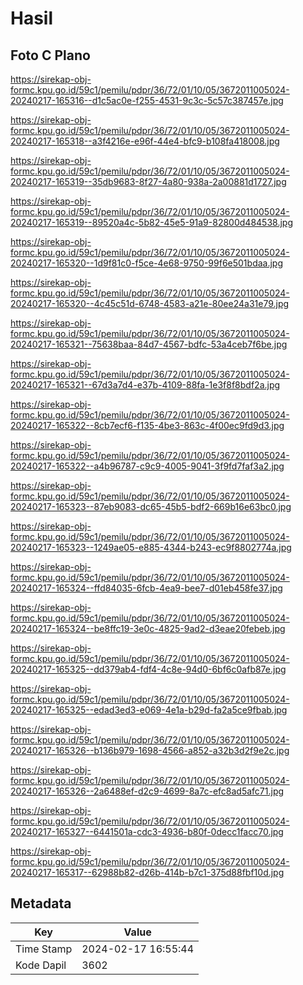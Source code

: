 # Hasil

## Foto C Plano

https://sirekap-obj-formc.kpu.go.id/59c1/pemilu/pdpr/36/72/01/10/05/3672011005024-20240217-165316--d1c5ac0e-f255-4531-9c3c-5c57c387457e.jpg

https://sirekap-obj-formc.kpu.go.id/59c1/pemilu/pdpr/36/72/01/10/05/3672011005024-20240217-165318--a3f4216e-e96f-44e4-bfc9-b108fa418008.jpg

https://sirekap-obj-formc.kpu.go.id/59c1/pemilu/pdpr/36/72/01/10/05/3672011005024-20240217-165319--35db9683-8f27-4a80-938a-2a00881d1727.jpg

https://sirekap-obj-formc.kpu.go.id/59c1/pemilu/pdpr/36/72/01/10/05/3672011005024-20240217-165319--89520a4c-5b82-45e5-91a9-82800d484538.jpg

https://sirekap-obj-formc.kpu.go.id/59c1/pemilu/pdpr/36/72/01/10/05/3672011005024-20240217-165320--1d9f81c0-f5ce-4e68-9750-99f6e501bdaa.jpg

https://sirekap-obj-formc.kpu.go.id/59c1/pemilu/pdpr/36/72/01/10/05/3672011005024-20240217-165320--4c45c51d-6748-4583-a21e-80ee24a31e79.jpg

https://sirekap-obj-formc.kpu.go.id/59c1/pemilu/pdpr/36/72/01/10/05/3672011005024-20240217-165321--75638baa-84d7-4567-bdfc-53a4ceb7f6be.jpg

https://sirekap-obj-formc.kpu.go.id/59c1/pemilu/pdpr/36/72/01/10/05/3672011005024-20240217-165321--67d3a7d4-e37b-4109-88fa-1e3f8f8bdf2a.jpg

https://sirekap-obj-formc.kpu.go.id/59c1/pemilu/pdpr/36/72/01/10/05/3672011005024-20240217-165322--8cb7ecf6-f135-4be3-863c-4f00ec9fd9d3.jpg

https://sirekap-obj-formc.kpu.go.id/59c1/pemilu/pdpr/36/72/01/10/05/3672011005024-20240217-165322--a4b96787-c9c9-4005-9041-3f9fd7faf3a2.jpg

https://sirekap-obj-formc.kpu.go.id/59c1/pemilu/pdpr/36/72/01/10/05/3672011005024-20240217-165323--87eb9083-dc65-45b5-bdf2-669b16e63bc0.jpg

https://sirekap-obj-formc.kpu.go.id/59c1/pemilu/pdpr/36/72/01/10/05/3672011005024-20240217-165323--1249ae05-e885-4344-b243-ec9f8802774a.jpg

https://sirekap-obj-formc.kpu.go.id/59c1/pemilu/pdpr/36/72/01/10/05/3672011005024-20240217-165324--ffd84035-6fcb-4ea9-bee7-d01eb458fe37.jpg

https://sirekap-obj-formc.kpu.go.id/59c1/pemilu/pdpr/36/72/01/10/05/3672011005024-20240217-165324--be8ffc19-3e0c-4825-9ad2-d3eae20febeb.jpg

https://sirekap-obj-formc.kpu.go.id/59c1/pemilu/pdpr/36/72/01/10/05/3672011005024-20240217-165325--dd379ab4-fdf4-4c8e-94d0-6bf6c0afb87e.jpg

https://sirekap-obj-formc.kpu.go.id/59c1/pemilu/pdpr/36/72/01/10/05/3672011005024-20240217-165325--edad3ed3-e069-4e1a-b29d-fa2a5ce9fbab.jpg

https://sirekap-obj-formc.kpu.go.id/59c1/pemilu/pdpr/36/72/01/10/05/3672011005024-20240217-165326--b136b979-1698-4566-a852-a32b3d2f9e2c.jpg

https://sirekap-obj-formc.kpu.go.id/59c1/pemilu/pdpr/36/72/01/10/05/3672011005024-20240217-165326--2a6488ef-d2c9-4699-8a7c-efc8ad5afc71.jpg

https://sirekap-obj-formc.kpu.go.id/59c1/pemilu/pdpr/36/72/01/10/05/3672011005024-20240217-165327--6441501a-cdc3-4936-b80f-0decc1facc70.jpg

https://sirekap-obj-formc.kpu.go.id/59c1/pemilu/pdpr/36/72/01/10/05/3672011005024-20240217-165317--62988b82-d26b-414b-b7c1-375d88fbf10d.jpg


## Metadata

| Key        | Value               |
| ---------- | ------------------- |
| Time Stamp | 2024-02-17 16:55:44 |
| Kode Dapil | 3602                |



